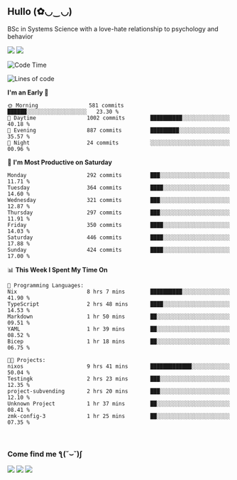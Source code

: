 <h2>Hullo (✿◡‿◡)</h2>

BSc in Systems Science with a love-hate relationship to psychology and behavior

<img src="https://github-readme-activity-graph.vercel.app/graph?username=hedonicadapter&theme=high-contrast"/>
<img src="https://github-readme-stats-git-masterrstaa-rickstaa.vercel.app/api?username=hedonicadapter&theme=highcontrast"/>

<!--START_SECTION:waka-->
![Code Time](http://img.shields.io/badge/Code%20Time-1%2C418%20hrs%2042%20mins-blue)

![Lines of code](https://img.shields.io/badge/From%20Hello%20World%20I%27ve%20Written-3.9%20million%20lines%20of%20code-blue)

**I'm an Early 🐤** 

```text
🌞 Morning                581 commits         ██████░░░░░░░░░░░░░░░░░░░   23.30 % 
🌆 Daytime                1002 commits        ██████████░░░░░░░░░░░░░░░   40.18 % 
🌃 Evening                887 commits         █████████░░░░░░░░░░░░░░░░   35.57 % 
🌙 Night                  24 commits          ░░░░░░░░░░░░░░░░░░░░░░░░░   00.96 % 
```
📅 **I'm Most Productive on Saturday** 

```text
Monday                   292 commits         ███░░░░░░░░░░░░░░░░░░░░░░   11.71 % 
Tuesday                  364 commits         ████░░░░░░░░░░░░░░░░░░░░░   14.60 % 
Wednesday                321 commits         ███░░░░░░░░░░░░░░░░░░░░░░   12.87 % 
Thursday                 297 commits         ███░░░░░░░░░░░░░░░░░░░░░░   11.91 % 
Friday                   350 commits         ████░░░░░░░░░░░░░░░░░░░░░   14.03 % 
Saturday                 446 commits         ████░░░░░░░░░░░░░░░░░░░░░   17.88 % 
Sunday                   424 commits         ████░░░░░░░░░░░░░░░░░░░░░   17.00 % 
```


📊 **This Week I Spent My Time On** 

```text
💬 Programming Languages: 
Nix                      8 hrs 7 mins        ██████████░░░░░░░░░░░░░░░   41.90 % 
TypeScript               2 hrs 48 mins       ████░░░░░░░░░░░░░░░░░░░░░   14.53 % 
Markdown                 1 hr 50 mins        ██░░░░░░░░░░░░░░░░░░░░░░░   09.51 % 
YAML                     1 hr 39 mins        ██░░░░░░░░░░░░░░░░░░░░░░░   08.52 % 
Bicep                    1 hr 18 mins        ██░░░░░░░░░░░░░░░░░░░░░░░   06.75 % 

🐱‍💻 Projects: 
nixos                    9 hrs 41 mins       █████████████░░░░░░░░░░░░   50.04 % 
Testingk                 2 hrs 23 mins       ███░░░░░░░░░░░░░░░░░░░░░░   12.35 % 
project-subvending       2 hrs 20 mins       ███░░░░░░░░░░░░░░░░░░░░░░   12.10 % 
Unknown Project          1 hr 37 mins        ██░░░░░░░░░░░░░░░░░░░░░░░   08.41 % 
zmk-config-3             1 hr 25 mins        ██░░░░░░░░░░░░░░░░░░░░░░░   07.35 % 
```


<!--END_SECTION:waka-->

<br/>
<h3>Come find me ƪ(˘⌣˘)ʃ </h3>

<a href="https://hedonicadapter.com/"><img src="https://img.shields.io/badge/-Portfolio-3423A6?style=flat-square&logo=Google-Chrome&logoColor=white"/></a>
<a href="www.linkedin.com/in/sam-herman"><img src="https://img.shields.io/badge/-Sam%20Herman-0077B5?style=flat-square&logo=Linkedin&logoColor=white"/></a>
<a href="mailto:mailservice.samherman@gamil.com"><img src="https://img.shields.io/badge/-mailservice.samherman@gamil.com-D14836?style=flat-square&logo=Gmail&logoColor=white"/></a>

<!--
**cdthomp1/cdthomp1** is a ✨ _special_ ✨ repository because its `README.md` (this file) appears on your GitHub profile.


----
Credit: [cdthomp1](https://github.com/cdthomp1)

Last Edited on: 19/11/2020
